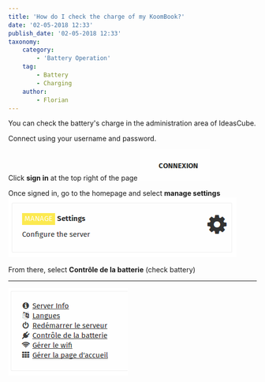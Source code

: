 ```yaml
---
title: 'How do I check the charge of my KoomBook?'
date: '02-05-2018 12:33'
publish_date: '02-05-2018 12:33'
taxonomy:
    category:
        - 'Battery Operation'
    tag:
        - Battery
        - Charging
    author:
        - Florian
---
```


You can check the battery's charge in the administration area of IdeasCube.

Connect using your username and password. 

Click **sign in** at the top right of the page
![](Capture%20du%202018-01-24%2011-15-31.png)

Once signed in, go to the homepage and select **manage settings**
![](Capture%20du%202018-01-24%2011-14-16.png)

From there, select **Contrôle de la batterie** (check battery)

---
![](Capture%20du%202018-01-24%2011-14-27.png)